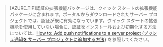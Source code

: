 
>[AZURE.TIP]認証の拡張機能パッケージは、クイック スタートの拡張機能パッケージに含まれます。ポータルからダウンロードされたサーバー プロジェクトでは、認証が既に有効になっています。クイック スタートの拡張機能を使用していない場合に、認証をインストールおよび初期化する方法については、[How to: Add push notifications to a server project (プッシュ通知をサーバー プロジェクトに追加する方法)](../articles/app-service-mobile/app-service-mobile-dotnet-backend-how-to-use-server-sdk.md#how-to-add-authentication-to-a-server-project) を参照してください。

<!---HONumber=August15_HO9-->